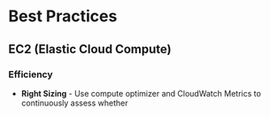 # Best Practices

## EC2 (Elastic Cloud Compute)

### Efficiency
- **Right Sizing** - Use compute optimizer and CloudWatch Metrics to continuously assess whether